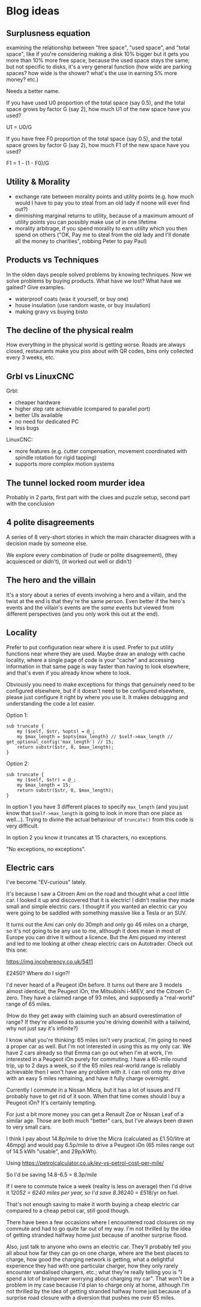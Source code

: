 # Blog ideas

## Surplusness equation

examining the relationship between "free space", "used space", and "total space", like if you're considering
making a disk 10% bigger but it gets you more than 10% more free space, because the used space stays the same;
but not specific to disks, it's a very general function (how wide are parking spaces? how wide is the shower? what's
the use in earning 5% more money? etc.)

Needs a better name.

If you have used U0 proportion of the total space (say 0.5), and the total space grows by factor G (say 2),
how much U1 of the new space have you used?

U1 = U0/G

If you have free F0 proportion of the total space (say 0.5), and the total space grows by factor G (say 2),
how much F1 of the new space have you used?

F1 = 1 - (1 - F0)/G

## Utility & Morality

* exchange rate between morality points and utility points (e.g. how much would I have to pay you to steal from an old lady if noone will ever find out?)
* diminishing marginal returns to utility, because of a maximum amount of utility points you can possibly make use of in one lifetime
* morality arbitrage, if you spend morality to earn utility which you then spend on others ("OK, Pay me to steal from the old lady and I'll donate all the money to charities", robbing Peter to pay Paul)


## Products vs Techniques

In the olden days people solved problems by knowing techniques. Now we solve problems by buying products.
What have we lost? What have we gained? Give examples.

* waterproof coats (wax it yourself, or buy one)
* house insulation (use random waste, or buy insulation)
* making gravy vs buying bisto

## The decline of the physical realm

How everything in the physical world is getting worse. Roads are always closed, restaurants make you piss
about with QR codes, bins only collected every 3 weeks, etc.

## Grbl vs LinuxCNC

Grbl:

* cheaper hardware
* higher step rate achievable (compared to parallel port)
* better UIs available
* no need for dedicated PC
* less bugs

LinuxCNC:

* more features (e.g. cutter compensation, movement coordinated with spindle rotation for rigid tapping)
* supports more complex motion systems

## The tunnel locked room murder idea

Probably in 2 parts, first part with the clues and puzzle setup, second part with the conclusion

## 4 polite disagreements

A series of 8 very-short stories in which the main character disagrees with a decision made by someone else.

We explore every combination of (rude or polite disagreement), (they acquiesced or didn't), (it worked out well or didn't)

## The hero and the villain

It's a story about a series of events involving a hero and a villain, and the twist at the end is that they're the same
person. Even better if the hero's events and the villain's events are the *same* events but viewed from different perspectives
(and you only work this out at the end).

## Locality

Prefer to put configuration near where it is used. Prefer to put utility functions near where they are used. Maybe draw
an analogy with cache locality, where a single page of code is your "cache" and accessing information in that same page
is way faster than having to look elsewhere, and that's even if you already know where to look.

Obviously you need to make exceptions for things that genuinely need to be configured elsewhere, but if it doesn't need
to be configured elsewhere, please just configure it right by where you use it. It makes debugging and understanding
the code a lot easier.

Option 1:

    sub truncate {
        my ($self, $str, %opts) = @_;
        my $max_length = $opts{max_length} // $self->max_length // get_optional_config('max_length') // 15;
        return substr($str, 0, $max_length);
    }

Option 2:

    sub truncate {
        my ($self, $str) = @_;
        my $max_length = 15;
        return substr($str, 0, $max_length);
    }

In option 1 you have 3 different places to specify `max_length` (and you just know that `$self->max_length` is going to look
in more than one place as well...). Trying to divine the actual behaviour of `truncate()` from this code is very difficult.

In option 2 you know it truncates at 15 characters, no exceptions.

"No exceptions, no exceptions".

## Electric cars

I've become "EV-curious" lately.

It's because I saw a Citroen Ami on the road and thought what a cool little car. I looked it up and discovered that it
is electric! I didn't realise they made small and simple electric cars. I thought if you wanted an electric car you were
going to be saddled with something massive like a Tesla or an SUV.

It turns out the Ami can only do 30mph and only
go 46 miles on a charge, so it's not going to be any use to me, although it does mean in most of Europe
you can drive it without a licence. But the Ami piqued my interest and led to me looking at other cheap electric cars on
Autotrader. Check out this one:

https://img.incoherency.co.uk/5411

£2450? Where do I sign?!

I'd never heard of a Peugeot iOn before. It turns out there are 3 models almost identical, the Peugeot iOn, the
Mitsubishi i-MiEV, and the Citroen C-zero. They have a claimed range of 93 miles, and supposedly a "real-world" range
of 65 miles.

(How do they get away with claiming such an absurd overestimation of range?
If they're allowed to assume you're driving downhill with a tailwind, why not just say it's infinite?)

I know what you're thinking: 65 miles isn't very practical, I'm going to need a proper car as well.
But I'm not interested in using this as my only car. We have 2 cars already so that Emma can go out
when I'm at work, I'm
interested in a Peugeot iOn purely for commuting. I have a 60-mile round trip, up to 2 days a week,
so if the 65 miles real-world
range is reliably achievable then I won't have any problem with it. I can roll onto my drive with an easy 5 miles remaining,
and have it fully charge overnight.

Currently I commute in a Nissan Micra, but it has a lot of issues and I'll probably have to get rid of it soon. When
that time comes should I buy a Peugeot iOn? It's certainly tempting.

For just a bit more money you can get a Renault Zoe or Nissan Leaf of a similar age. Those are both much "better" cars, but
I've always been drawn to very small cars.

I think I pay about 14.8p/mile to drive the Micra (calculated as £1.50/litre at 46mpg) and would pay 6.5p/mile to drive
a Peugeot iOn (65 miles range out of 14.5 kWh "usable", and 29p/kWh).

Using https://petrolcalculator.co.uk/ev-vs-petrol-cost-per-mile/

So I'd be saving 14.8-6.5 = 8.3p/mile

If I were to commute twice a week (reality is less on average) then I'd drive it
120*52 = 6240 miles per year, so I'd save 8.3*6240 = £518/yr on fuel.

That's not enough saving to make it worth buying a cheap electric car compared to a cheap petrol car, still good though.

There have been a few occasions where I encountered road closures on my commute and had to go quite far out of my way.
I'm not thrilled by the idea of getting stranded halfway home just because of another surprise flood.

Also, just talk to anyone who owns an electric car. They'll probably tell you all about how far they can go on one charge,
where are the best places to charge, how good the charging network is getting, what a delightful experience they had with
one particular charger, how they only rarely encounter vandalised chargers, etc.; what they're really telling you is
"I spend a lot of brainpower worrying about charging my car". That won't be a problem in my case because I'd
plan to charge only at home, although I'm not thrilled by the idea of getting stranded halfway home just because
of a surprise road closure with a diversion that pushes me over 65 miles.
